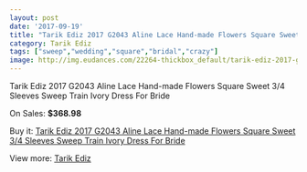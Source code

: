 ```yaml
---
layout: post
date: '2017-09-19'
title: "Tarik Ediz 2017 G2043 Aline Lace Hand-made Flowers Square Sweet 3/4 Sleeves Sweep Train Ivory Dress For Bride"
category: Tarik Ediz
tags: ["sweep","wedding","square","bridal","crazy"]
image: http://img.eudances.com/22264-thickbox_default/tarik-ediz-2017-g2043-aline-lace-hand-made-flowers-square-sweet-3-4-sleeves-sweep-train-ivory-dress-for-bride.jpg
---
```

Tarik Ediz 2017 G2043 Aline Lace Hand-made Flowers Square Sweet 3/4 Sleeves Sweep Train Ivory Dress For Bride

On Sales: **$368.98**
<a href="https://www.eudances.com/en/tarik-ediz/7116-tarik-ediz-2017-g2043-aline-lace-hand-made-flowers-square-sweet-3-4-sleeves-sweep-train-ivory-dress-for-bride.html"><amp-img layout="responsive" width="600" height="600" src="//img.eudances.com/22264-thickbox_default/tarik-ediz-2017-g2043-aline-lace-hand-made-flowers-square-sweet-3-4-sleeves-sweep-train-ivory-dress-for-bride.jpg" alt="Tarik Ediz 2017 G2043 Aline Lace Hand-made Flowers Square Sweet 3/4 Sleeves Sweep Train Ivory Dress For Bride 0" /></a>
<a href="https://www.eudances.com/en/tarik-ediz/7116-tarik-ediz-2017-g2043-aline-lace-hand-made-flowers-square-sweet-3-4-sleeves-sweep-train-ivory-dress-for-bride.html"><amp-img layout="responsive" width="600" height="600" src="//img.eudances.com/22267-thickbox_default/tarik-ediz-2017-g2043-aline-lace-hand-made-flowers-square-sweet-3-4-sleeves-sweep-train-ivory-dress-for-bride.jpg" alt="Tarik Ediz 2017 G2043 Aline Lace Hand-made Flowers Square Sweet 3/4 Sleeves Sweep Train Ivory Dress For Bride 1" /></a>
<a href="https://www.eudances.com/en/tarik-ediz/7116-tarik-ediz-2017-g2043-aline-lace-hand-made-flowers-square-sweet-3-4-sleeves-sweep-train-ivory-dress-for-bride.html"><amp-img layout="responsive" width="600" height="600" src="//img.eudances.com/22266-thickbox_default/tarik-ediz-2017-g2043-aline-lace-hand-made-flowers-square-sweet-3-4-sleeves-sweep-train-ivory-dress-for-bride.jpg" alt="Tarik Ediz 2017 G2043 Aline Lace Hand-made Flowers Square Sweet 3/4 Sleeves Sweep Train Ivory Dress For Bride 2" /></a>
<a href="https://www.eudances.com/en/tarik-ediz/7116-tarik-ediz-2017-g2043-aline-lace-hand-made-flowers-square-sweet-3-4-sleeves-sweep-train-ivory-dress-for-bride.html"><amp-img layout="responsive" width="600" height="600" src="//img.eudances.com/22265-thickbox_default/tarik-ediz-2017-g2043-aline-lace-hand-made-flowers-square-sweet-3-4-sleeves-sweep-train-ivory-dress-for-bride.jpg" alt="Tarik Ediz 2017 G2043 Aline Lace Hand-made Flowers Square Sweet 3/4 Sleeves Sweep Train Ivory Dress For Bride 3" /></a>

Buy it: [Tarik Ediz 2017 G2043 Aline Lace Hand-made Flowers Square Sweet 3/4 Sleeves Sweep Train Ivory Dress For Bride](https://www.eudances.com/en/tarik-ediz/7116-tarik-ediz-2017-g2043-aline-lace-hand-made-flowers-square-sweet-3-4-sleeves-sweep-train-ivory-dress-for-bride.html "Tarik Ediz 2017 G2043 Aline Lace Hand-made Flowers Square Sweet 3/4 Sleeves Sweep Train Ivory Dress For Bride")

View more: [Tarik Ediz](https://www.eudances.com/en/109-tarik-ediz "Tarik Ediz")